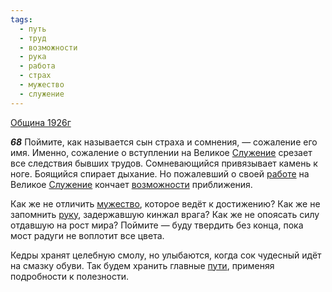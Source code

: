 ```yaml
---
tags:
  - путь
  - труд
  - возможности
  - рука
  - работа
  - страх
  - мужество
  - служение
---
```


[Община 1926г](/agni/1926)

___68___
Поймите, как называется сын страха и сомнения, — сожаление его имя. Именно, сожаление о вступлении на Великое [Служение](/tag/#служение) срезает все следствия бывших трудов. Сомневающийся привязывает камень к ноге. Боящийся спирает дыхание. Но пожалевший о своей [работе](/tag/#работа) на Великое [Служение](/tag/#служение) кончает [возможности](/tag/#возможности) приближения.   

Как же не отличить [мужество](/tag/#мужество), которое ведёт к достижению? Как же не запомнить [руку](/tag/#рука), задержавшую кинжал врага? Как же не опоясать силу отдавшую на рост мира? Поймите — буду твердить без конца, пока мост радуги не воплотит все цвета.   

Кедры хранят целебную смолу, но улыбаются, когда сок чудесный идёт на смазку обуви. Так будем хранить главные [пути](/tag/#путь), применяя подробности к полезности.   

